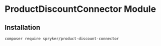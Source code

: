 # ProductDiscountConnector Module

## Installation

```
composer require spryker/product-discount-connector
```
